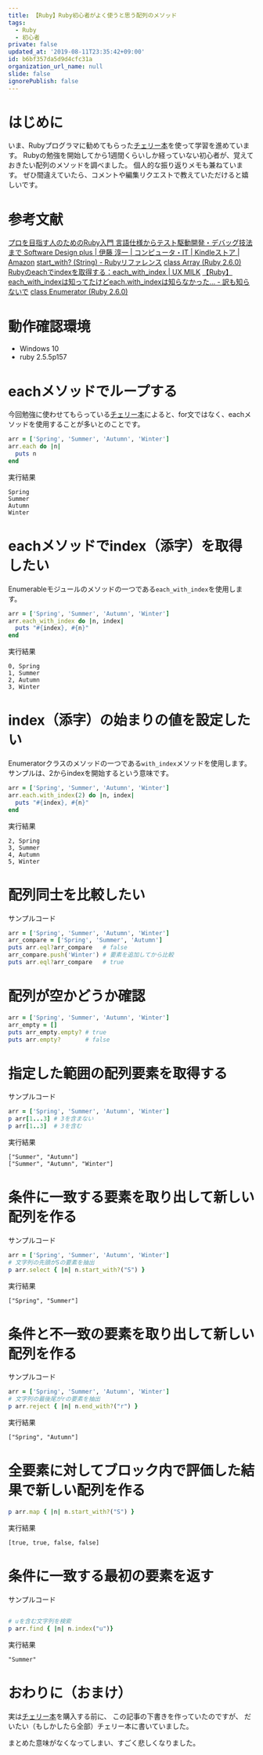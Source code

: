 ```yaml
---
title: 【Ruby】Ruby初心者がよく使うと思う配列のメソッド
tags:
  - Ruby
  - 初心者
private: false
updated_at: '2019-08-11T23:35:42+09:00'
id: b6bf357da5d9d4cfc31a
organization_url_name: null
slide: false
ignorePublish: false
---
```

# はじめに
いま、Rubyプログラマに勧めてもらった[チェリー本](https://www.amazon.co.jp/dp/B077Q8BXHC/ref=dp-kindle-redirect?_encoding=UTF8&btkr=1)を使って学習を進めています。
Rubyの勉強を開始してから1週間くらいしか経っていない初心者が、覚えておきたい配列のメソッドを調べました。
個人的な振り返りメモも兼ねています。
ぜひ間違えていたら、コメントや編集リクエストで教えていただけると嬉しいです。

# 参考文献
[プロを目指す人のためのRuby入門 言語仕様からテスト駆動開発・デバッグ技法まで Software Design plus \| 伊藤 淳一 | コンピュータ・IT | Kindleストア | Amazon](https://www.amazon.co.jp/dp/B077Q8BXHC/ref=dp-kindle-redirect?_encoding=UTF8&btkr=1)
[start_with? (String) - Rubyリファレンス](https://ref.xaio.jp/ruby/classes/string/start_with)
[class Array (Ruby 2.6.0)](https://docs.ruby-lang.org/ja/latest/class/Array.html#I_EACH)
[Rubyのeachでindexを取得する：each_with_index \| UX MILK](https://uxmilk.jp/23853)
[【Ruby】each_with_indexは知ってたけどeach.with_indexは知らなかった… - 訳も知らないで](https://shirusu-ni-tarazu.hatenablog.jp/entry/2012/11/04/173513)
[class Enumerator (Ruby 2.6.0)](https://docs.ruby-lang.org/ja/latest/class/Enumerator.html#I_WITH_INDEX)

# 動作確認環境

- Windows 10
- ruby 2.5.5p157

# eachメソッドでループする

今回勉強に使わせてもらっている[チェリー本](https://www.amazon.co.jp/dp/B077Q8BXHC/ref=dp-kindle-redirect?_encoding=UTF8&btkr=1)によると、for文ではなく、eachメソッドを使用することが多いとのことです。

```ruby
arr = ['Spring', 'Summer', 'Autumn', 'Winter']
arr.each do |n|
  puts n
end
```

実行結果

```
Spring
Summer
Autumn
Winter
```

# eachメソッドでindex（添字）を取得したい
Enumerableモジュールのメソッドの一つである```each_with_index```を使用します。

```ruby
arr = ['Spring', 'Summer', 'Autumn', 'Winter']
arr.each_with_index do |n, index|
  puts "#{index}, #{n}"
end
```

実行結果

```
0, Spring
1, Summer
2, Autumn
3, Winter
```

# index（添字）の始まりの値を設定したい

Enumeratorクラスのメソッドの一つである```with_index```メソッドを使用します。
サンプルは、2からindexを開始するという意味です。

```ruby
arr = ['Spring', 'Summer', 'Autumn', 'Winter']
arr.each.with_index(2) do |n, index|
  puts "#{index}, #{n}"
end
```

実行結果

```
2, Spring
3, Summer
4, Autumn
5, Winter
```

# 配列同士を比較したい

サンプルコード

```ruby
arr = ['Spring', 'Summer', 'Autumn', 'Winter']
arr_compare = ['Spring', 'Summer', 'Autumn']
puts arr.eql?arr_compare   # false
arr_compare.push('Winter') # 要素を追加してから比較
puts arr.eql?arr_compare   # true
```

# 配列が空かどうか確認

```ruby
arr = ['Spring', 'Summer', 'Autumn', 'Winter']
arr_empty = []
puts arr_empty.empty? # true
puts arr.empty?       # false
```

# 指定した範囲の配列要素を取得する

サンプルコード

```ruby
arr = ['Spring', 'Summer', 'Autumn', 'Winter']
p arr[1...3] # 3を含まない
p arr[1..3]  # 3を含む
```

実行結果

```
["Summer", "Autumn"]
["Summer", "Autumn", "Winter"]
```

# 条件に一致する要素を取り出して新しい配列を作る

サンプルコード

```ruby
arr = ['Spring', 'Summer', 'Autumn', 'Winter']
# 文字列の先頭がSの要素を抽出
p arr.select { |n| n.start_with?("S") }
```

実行結果

```
["Spring", "Summer"]
```

# 条件と不一致の要素を取り出して新しい配列を作る

サンプルコード

```ruby
arr = ['Spring', 'Summer', 'Autumn', 'Winter']
# 文字列の最後尾がrの要素を抽出
p arr.reject { |n| n.end_with?("r") }
```

実行結果

```
["Spring", "Autumn"]
```

# 全要素に対してブロック内で評価した結果で新しい配列を作る

```ruby
p arr.map { |n| n.start_with?("S") }
```

実行結果

```
[true, true, false, false]
```

# 条件に一致する最初の要素を返す

サンプルコード

```ruby

# uを含む文字列を検索
p arr.find { |n| n.index("u")}
```

実行結果

```
"Summer"
```

# おわりに（おまけ）

実は[チェリー本](https://www.amazon.co.jp/dp/B077Q8BXHC/ref=dp-kindle-redirect?_encoding=UTF8&btkr=1)を購入する前に、
この記事の下書きを作っていたのですが、
だいたい（もしかしたら全部）チェリー本に書いていました。

まとめた意味がなくなってしまい、すごく悲しくなりました。

